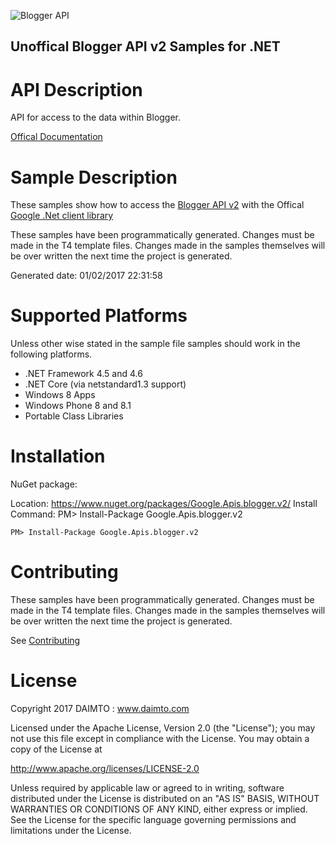 ﻿![Blogger API](https://www.google.com/images/icons/product/blogger-32.png)

## Unoffical Blogger API v2 Samples for .NET  ##

API Description
=============

API for access to the data within Blogger.

[Offical Documentation](https://developers.google.com/blogger/docs/2.0/json/getting_started)

Sample Description
=============

These samples show how to access the [Blogger API v2](https://developers.google.com/blogger/docs/2.0/json/getting_started) with the Offical [Google .Net client library](https://github.com/google/google-api-dotnet-client)

These samples have been programmatically generated. Changes must be made in the T4 template files. Changes made in the samples themselves will be over written the next time the project is generated.

Generated date: 01/02/2017 22:31:58 

Supported Platforms
=================================

Unless other wise stated in the sample file samples should work in the following platforms.

* .NET Framework 4.5 and 4.6
* .NET Core (via netstandard1.3 support)
* Windows 8 Apps
* Windows Phone 8 and 8.1
* Portable Class Libraries

Installation
=================================

NuGet package:

Location: https://www.nuget.org/packages/Google.Apis.blogger.v2/ 
Install Command: PM>  Install-Package Google.Apis.blogger.v2

```
PM> Install-Package Google.Apis.blogger.v2
```

Contributing
=================================

These samples have been programmatically generated. Changes must be made in the T4 template files. Changes made in the samples themselves will be over written the next time the project is generated.

See [Contributing](CONTRIBUTING.md)

License
=================================

Copyright 2017 DAIMTO :  www.daimto.com

Licensed under the Apache License, Version 2.0 (the "License"); you may not use this file except in compliance with
the License. You may obtain a copy of the License at

http://www.apache.org/licenses/LICENSE-2.0

Unless required by applicable law or agreed to in writing, software distributed under the License is distributed on
an "AS IS" BASIS, WITHOUT WARRANTIES OR CONDITIONS OF ANY KIND, either express or implied. See the License for the
specific language governing permissions and limitations under the License.